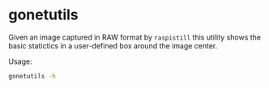 # gonetutils
 Given an image captured in RAW format by `raspistill` this utility shows the basic statictics in a user-defined box around the image center.

 Usage:
 ```bash
 gonetutils -h
 ```